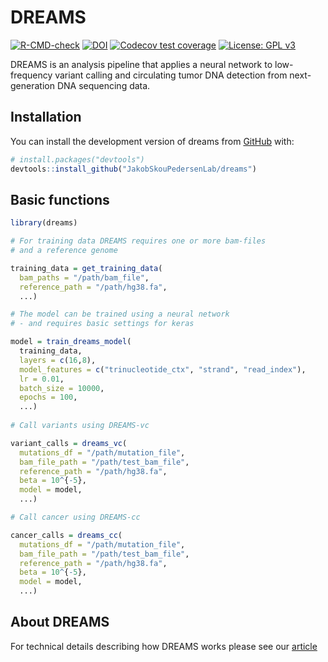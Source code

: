 
<!-- README.md is generated from README.Rmd. Please edit that file -->

# DREAMS

<!-- badges: start -->

[![R-CMD-check](https://github.com/JakobSkouPedersenLab/dreams/workflows/R-CMD-check/badge.svg)](https://github.com/JakobSkouPedersenLab/dreams/actions)
[![DOI](https://zenodo.org/badge/455089263.svg)](https://zenodo.org/badge/latestdoi/455089263)
[![Codecov test
coverage](https://codecov.io/gh/JakobSkouPedersenLab/dreams/branch/main/graph/badge.svg)](https://app.codecov.io/gh/JakobSkouPedersenLab/dreams?branch=main)
[![License: GPL
v3](https://img.shields.io/badge/License-GPLv3-blue.svg)](https://www.gnu.org/licenses/gpl-3.0)

<!-- badges: end -->
DREAMS is an analysis pipeline that applies a neural network to low-frequency variant calling and circulating tumor DNA detection from next-generation DNA sequencing data.
## Installation

You can install the development version of dreams from
[GitHub](https://github.com/JakobSkouPedersenLab/dreams) with:

``` r
# install.packages("devtools")
devtools::install_github("JakobSkouPedersenLab/dreams")
```

## Basic functions

``` r
library(dreams)

# For training data DREAMS requires one or more bam-files
# and a reference genome

training_data = get_training_data(
  bam_paths = "/path/bam_file",
  reference_path = "/path/hg38.fa",
  ...)

# The model can be trained using a neural network
# - and requires basic settings for keras

model = train_dreams_model(
  training_data,
  layers = c(16,8),
  model_features = c("trinucleotide_ctx", "strand", "read_index"),
  lr = 0.01,
  batch_size = 10000,
  epochs = 100,
  ...)
  
# Call variants using DREAMS-vc

variant_calls = dreams_vc(
  mutations_df = "/path/mutation_file",
  bam_file_path = "/path/test_bam_file",
  reference_path = "/path/hg38.fa",
  beta = 10^{-5},
  model = model,
  ...)

# Call cancer using DREAMS-cc

cancer_calls = dreams_cc(
  mutations_df = "/path/mutation_file",
  bam_file_path = "/path/test_bam_file",
  reference_path = "/path/hg38.fa",
  beta = 10^{-5},
  model = model,
  ...)
```
## About DREAMS
For technical details describing how DREAMS works please see our [article](https://doi.org/10.1186/s13059-023-02920-1)
